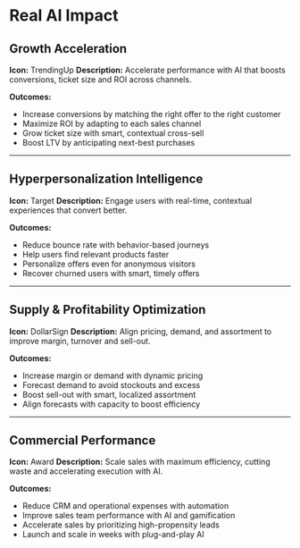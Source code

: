 # Real AI Impact

## Growth Acceleration
**Icon:** TrendingUp
**Description:** Accelerate performance with AI that boosts conversions, ticket size and ROI across channels.

**Outcomes:**
- Increase conversions by matching the right offer to the right customer
- Maximize ROI by adapting to each sales channel
- Grow ticket size with smart, contextual cross-sell
- Boost LTV by anticipating next-best purchases

---

## Hyperpersonalization Intelligence
**Icon:** Target
**Description:** Engage users with real-time, contextual experiences that convert better.

**Outcomes:**
- Reduce bounce rate with behavior-based journeys
- Help users find relevant products faster
- Personalize offers even for anonymous visitors
- Recover churned users with smart, timely offers

---

## Supply & Profitability Optimization
**Icon:** DollarSign
**Description:** Align pricing, demand, and assortment to improve margin, turnover and sell-out.

**Outcomes:**
- Increase margin or demand with dynamic pricing
- Forecast demand to avoid stockouts and excess
- Boost sell-out with smart, localized assortment
- Align forecasts with capacity to boost efficiency

---

## Commercial Performance
**Icon:** Award
**Description:** Scale sales with maximum efficiency, cutting waste and accelerating execution with AI.

**Outcomes:**
- Reduce CRM and operational expenses with automation
- Improve sales team performance with AI and gamification
- Accelerate sales by prioritizing high-propensity leads
- Launch and scale in weeks with plug-and-play AI
